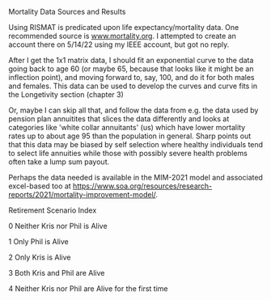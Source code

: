 Mortality Data Sources and Results

Using RISMAT is predicated upon life expectancy/mortality data.  One recommended source is www.mortality.org.  I attempted to create an account there on 5/14/22 using my IEEE account, but got no reply.  

After I get the 1x1 matrix data, I should fit an exponential curve to the data going back to age 60 (or maybe 65, because that looks like it might be an inflection point), and moving forward to, say, 100, and do it for both males and females.  This data can be used to develop the curves and curve fits in the Longetivity section (chapter 3)

Or, maybe I can skip all that, and follow the data from e.g. the data used by pension plan annuitites that slices the data differently and looks at categories like 'white collar annuitants' (us) which have lower mortality rates up to about age 95 than the population in general.  Sharp points out that this data may be biased by self selection where healthy individuals tend to select life annuities while those with possibly severe health problems often take a lump sum payout.

Perhaps the data needed is available in the MIM-2021 model and associated excel-based too at https://www.soa.org/resources/research-reports/2021/mortality-improvement-model/.



Retirement Scenario Index

0 Neither Kris nor Phil is Alive

1 Only Phil is Alive

2 Only Kris is Alive

3 Both Kris and Phil are Alive

4 Neither Kris nor Phil are Alive for the first time







